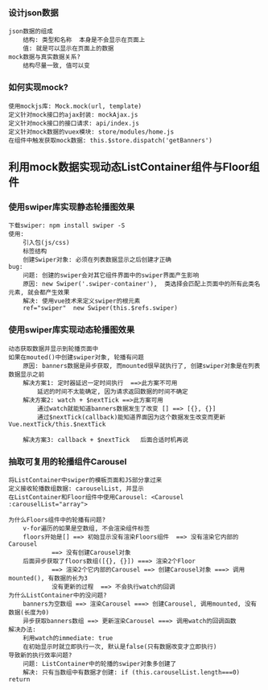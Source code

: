 ### 设计json数据
    json数据的组成
        结构: 类型和名称  本身是不会显示在页面上
        值: 就是可以显示在页面上的数据
    mock数据与真实数据关系?
        结构尽量一致, 值可以变

### 如何实现mock?
    使用mockjs库: Mock.mock(url, template)
    定义针对mock接口的ajax封装: mockAjax.js
    定义针对mock接口的接口请求: api/index.js
    定义针对mock数据的vuex模块: store/modules/home.js
    在组件中触发获取mock数据: this.$store.dispatch('getBanners')


## 利用mock数据实现动态ListContainer组件与Floor组件

### 使用swiper库实现静态轮播图效果
    下载swiper: npm install swiper -S
    使用: 
        引入包(js/css)
        标签结构
        创建Swiper对象: 必须在列表数据显示之后创建才正确
    bug: 
        问题: 创建的swiper会对其它组件界面中的swiper界面产生影响
        原因: new Swiper('.swiper-container'),  类选择会匹配上页面中的所有此类名元素, 就会都产生效果
        解决: 使用vue技术来定义swiper的根元素
        ref="swiper"  new Swiper(this.$refs.swiper)

### 使用swiper库实现动态轮播图效果
    动态获取数据并显示到轮播页面中
    如果在mouted()中创建swiper对象, 轮播有问题
        原因: banners数据是异步获取, 而mounted很早就执行了, 创建swiper对象是在列表数据显示之前
        解决方案1: 定时器延迟一定时间执行  ==>此方案不可用
            延迟的时间不太能确定, 因为请求返回数据的时间不确定
        解决方案2: watch + $nextTick ==>此方案可用
            通过watch就能知道banners数据发生了改变 [] ==> [{}, {}]
            通过$nextTick(callback)能知道界面因为这个数据发生改变而更新 Vue.nextTick/this.$nextTick
            
        解决方案3: callback + $nextTick   后面合适时机再说
        
### 抽取可复用的轮播组件Carousel
    将ListContainer中swiper的模板页面和JS部分拿过来
    定义接收轮播数组数据: carouselList, 并显示
    在ListContainer和Floor组件中使用Carousel: <Carousel :carouselList="array">

    为什么Floors组件中的轮播有问题? 
        v-for遍历的如果是空数组, 不会渲染组件标签
        floors开始是[] ==> 初始显示没有渲染Floors组件  ==> 没有渲染它内部的Carousel 
                ==> 没有创建Carousel对象
        后面异步获取了floors数组([{}, {}]) ===> 渲染2个Floor 
                ==> 渲染2个它内部的Carousel ==> 创建Carousel对象 ===> 调用mounted(), 有数据的长为3
                没有更新的过程  ==> 不会执行watch的回调
    为什么ListContainer中的没问题?
        banners为空数组 ==> 渲染Carousel ===> 创建Carousel, 调用mounted, 没有数据(长度为0)
        异步获取banners数组 ==> 更新渲染Carousel ===> 调用watch的回调函数
    解决办法:
        利用watch的immediate: true
        在初始显示时就立即执行一次, 默认是false(只有数据改变才立即执行)
    导致新的执行效率问题?
        问题: ListContainer中的轮播的swiper对象多创建了
        解决: 只有当数组中有数据才创建: if (this.carouselList.length===0) return

